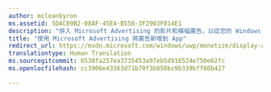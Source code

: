 ```yaml
---
author: mcleanbyron
ms.assetid: 5DAC89B2-08AF-45E4-B558-3F2903F014E1
description: "併入 Microsoft Advertising 的影片和橫幅廣告，以從您的 Windows 應用程式獲得更多利潤。 電腦、平板電腦和手機 Windows 應用程式中顯示的廣告。 您可以使用 Windows 開發人員中心儀表板即時監視您的廣告績效。"
title: "使用 Microsoft Advertising 將廣告新增到 App"
redirect_url: https://msdn.microsoft.com/windows/uwp/monetize/display-ads-in-your-app
translationtype: Human Translation
ms.sourcegitcommit: 6530fa257ea3735453a97eb5d916524e750e62fc
ms.openlocfilehash: cc3906e43363d71b70f3b850bc9b339bff80b427

---
```


 



<!--HONumber=Aug16_HO3-->


